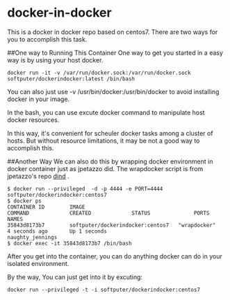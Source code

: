 # docker-in-docker
This is a docker in docker repo based on centos7. There are two ways for you to accomplish this task.

##One way to Running This Container
One way to get you started in a easy way is by using your host docker.
```
docker run -it -v /var/run/docker.sock:/var/run/docker.sock  softputer/dockerindocker:latest /bin/bash
```
You can also just use -v /usr/bin/docker:/usr/bin/docker to avoid installing docker in your image.

In the bash, you can use excute docker command to manipulate host docker resources. 

In this way, it's convenient for scheuler docker tasks among a cluster of hosts. But without resource limitations, it may be not a good way to accomplish this.

##Another Way
We can also do this by wrapping docker environment in docker container just as jpetazzo did. The wrapdocker script is from jpetazzo's repo [dind](https://github.com/jpetazzo/dind) .
```
$ docker run --privileged  -d -p 4444 -e PORT=4444 softputer/dockerindocker:centos7
$ docker ps
CONTAINER ID        IMAGE                                          COMMAND             CREATED             STATUS              PORTS                     NAMES
35843d8173b7        softputer/dockerindocker:centos7   "wrapdocker"        4 seconds ago       Up 1 seconds                                  naughty_jennings
$ docker exec -it 35843d8173b7 /bin/bash
```
After you get into the container, you can do anything docker can do in your isolated environment.

By the way, You can just get into it by excuting:
```
docker run --privileged -t -i softputer/dockerindocker:centos7
```



